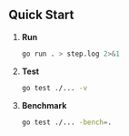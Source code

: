 ## Quick Start

1. **Run**
   ```bash
   go run . > step.log 2>&1
   ```

2. **Test**
   ```bash
   go test ./... -v
   ```

3. **Benchmark**
   ```bash
   go test ./... -bench=.
   ```